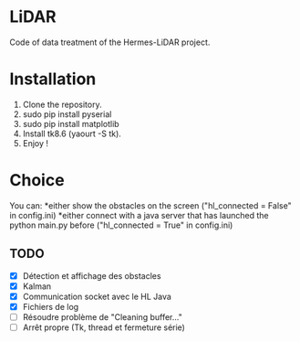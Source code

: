 # LiDAR
Code of data treatment of the Hermes-LiDAR project.

# Installation
1) Clone the repository.
2) sudo pip install pyserial
3) sudo pip install matplotlib
4) Install tk8.6 (yaourt -S tk).
5) Enjoy !

# Choice
You can:
*either show the obstacles on the screen ("hl_connected = False" in config.ini)
*either connect with a java server that has launched the python main.py before ("hl_connected = True" in config.ini)

## TODO

- [x] Détection et affichage des obstacles
- [x] Kalman
- [x] Communication socket avec le HL Java
- [x] Fichiers de log
- [ ] Résoudre problème de "Cleaning buffer..."
- [ ] Arrêt propre (Tk, thread et fermeture série)
